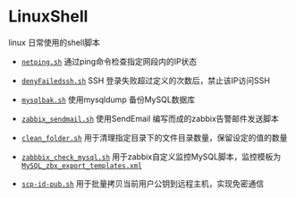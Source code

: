 # LinuxShell
linux 日常使用的shell脚本

- [`netping.sh`](https://github.com/bytelogs/LinuxShell/blob/master/netping.sh) 通过ping命令检查指定网段内的IP状态

- [`denyFailedssh.sh`](https://github.com/bytelogs/LinuxShell/blob/master/denyFailedssh.sh) SSH 登录失败超过定义的次数后，禁止该IP访问SSH

- [`mysqlbak.sh`](https://github.com/bytelogs/LinuxShell/blob/master/mysqlbak.sh) 使用mysqldump 备份MySQL数据库

- [`zabbix_sendmail.sh`](https://github.com/bytelogs/LinuxShell/blob/master/zabbix_sendmail.sh) 使用SendEmail 编写而成的zabbix告警邮件发送脚本

- [`clean_folder.sh`](https://github.com/bytelogs/LinuxShell/blob/master/clean_folder.sh) 用于清理指定目录下的文件目录数量，保留设定的值的数量

- [`zabbbix_check_mysql.sh`](https://github.com/bytelogs/LinuxShell/blob/master/zabbix_check_mysql/zabbbix_check_mysql.sh) 用于zabbix自定义监控MySQL脚本，监控模板为    [`MySQL_zbx_export_templates.xml`](https://github.com/bytelogs/LinuxShell/blob/master/zabbix_check_mysql/MySQL_zbx_export_templates.xml) 

- [`scp-id-pub.sh`](https://github.com/bytelogs/LinuxShell/blob/master/scp-id-pub.sh) 用于批量拷贝当前用户公钥到远程主机，实现免密通信

